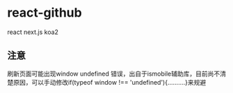 # react-github
react next.js koa2

## 注意
刷新页面可能出现window undefined 错误，出自于ismobile辅助库，目前尚不清楚原因，可以手动修改if(typeof window !== 'undefined'){..........}来规避
